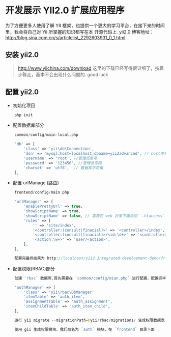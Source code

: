 开发展示 YII2.0 扩展应用程序
===================================

为了方便更多人使用了解 YII 框架，也提供一个更大的学习平台，在接下来的时间里，我会将自己对 Yii 所掌握的知识都写在本
开源代码上. yii2.0 博客地址：http://blog.sina.com.cn/s/articlelist_2292603931_0_1.html

安装 yii2.0
-----------------------------------

>http://www.yiichina.com/download  这里的下载已经写得很详细了，按着步骤走，基本不会出现什么问题的. good luck

配置 yii2.0
-----------------------------------

* 初始化项目

```php
    php init
```

* 配置数据库部分

```php
    common/config/main-local.php

    'db' => [
        'class' => 'yii\db\Connection',
        'dsn' => 'mysql:host=localhost;dbname=yii2advanced', // host主机  dbname 数据库名称
        'username' => 'root', //管理员账号
        'password' => '123456', //管理员密码
        'charset' => 'utf8',  // 数据库字符集
    ],
```

* 配置 urlManage (路由)

```php
    frontend/config/main.php

    'urlManager' => [
        'enablePrettyUrl' => true,
        'showScriptName' => true,
        'showScriptName' => false, // 需要在 web 目录下面添加 `.htaccess` 文件
        'rules' => [
            '' => 'site/index',
            '<controller:(consult|finacial)>' => '<controller>/index',
            '<controller:(consult|finacial)>/<id:\d+>' => '<controller>/view',
            '<action:\w+>' => 'user/<action>',
        ],
    ],

    配置完最终结果为 http://localhost/yii2-Integrated-development-demo/frontend/web/
```

* 配置权限(RBAC)部分

```php
    创建 `rbac` 数据库,首先需要在 `common/config/mian.php` 进行配置，配置完毕运行下方命令如下

    'authManager' => [
        'class' => 'yii\rbac\DbManager'
        'itemTable' => 'auth_item',
        'assignmentTable' => 'auth_assignment',
        'itemChildTable' => 'auth_item_child',
    ],

    运行 yii migrate --migrationPath=@yii/rbac/migrations/ 生成权限数据表

    使用 gii 生成权限模块，我们取名为 `auth` 模块，在 `frontend` 目录下面
```
